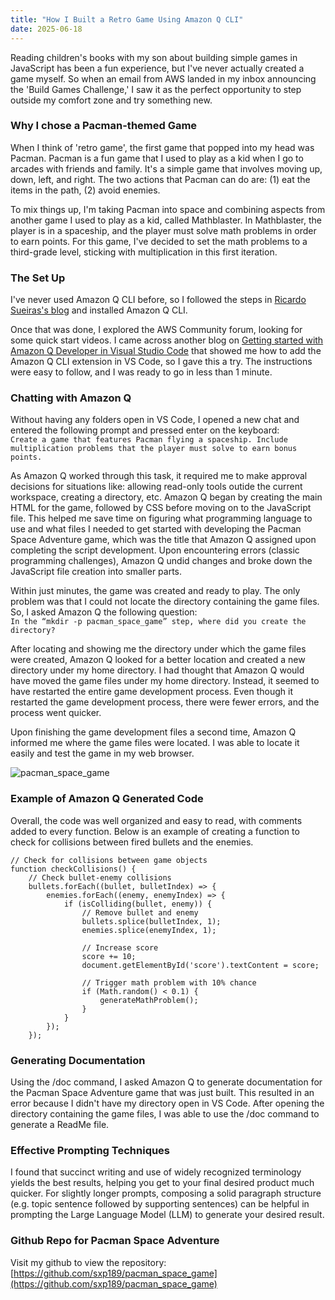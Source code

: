 ```yaml
---
title: "How I Built a Retro Game Using Amazon Q CLI"
date: 2025-06-18
---
```

Reading children's books with my son about building simple games in JavaScript has been a fun experience, but I've never actually created a game myself. So when an email from AWS landed in my inbox announcing the 'Build Games Challenge,' I saw it as the perfect opportunity to step outside my comfort zone and try something new.

### Why I chose a Pacman-themed Game ###
When I think of 'retro game', the first game that popped into my head was Pacman. Pacman is a fun game that I used to play as a kid when I go to arcades with friends and family. It's a simple game that involves moving up, down, left, and right. The two actions that Pacman can do are: (1) eat the items in the path, (2) avoid enemies. 

To mix things up, I'm taking Pacman into space and combining aspects from another game I used to play as a kid, called Mathblaster. In Mathblaster, the player is in a spaceship, and the player must solve math problems in order to earn points. For this game, I've decided to set the math problems to a third-grade level, sticking with multiplication in this first iteration.

### The Set Up ###
I've never used Amazon Q CLI before, so I followed the steps in [Ricardo Sueiras's blog](https://community.aws/content/2v5PptEEYT2y0lRmZbFQtECA66M/the-essential-guide-to-installing-amazon-q-developer-cli-on-windows?trk=e07eca93-fa2f-4351-b567-f293b83eb635&sc_channel=el_) and installed Amazon Q CLI. 

Once that was done, I explored the AWS Community forum, looking for some quick start videos. I came across another blog on [Getting started with Amazon Q Developer in Visual Studio Code](https://community.aws/content/2fVw1hN4VeTF3qtVSZHfQiQUS16/getting-started-with-amazon-q-developer-in-visual-studio-code) that showed me how to add the Amazon Q CLI extension in VS Code, so I gave this a try. The instructions were easy to follow, and I was ready to go in less than 1 minute.

### Chatting with Amazon Q ###
Without having any folders open in VS Code, I opened a new chat and entered the following prompt and pressed enter on the keyboard:  
``Create a game that features Pacman flying a spaceship. Include multiplication problems that the player must solve to earn bonus points.``

As Amazon Q worked through this task, it required me to make approval decisions for situations like: allowing read-only tools outide the current workspace, creating a directory, etc. Amazon Q began by creating the main HTML for the game, followed by CSS before moving on to the JavaScript file. This helped me save time on figuring what programming language to use and what files I needed to get started with developing the Pacman Space Adventure game, which was the title that Amazon Q assigned upon completing the script development. Upon encountering errors (classic programming challenges), Amazon Q undid changes and broke down the JavaScript file creation into smaller parts. 

Within just minutes, the game was created and ready to play. The only problem was that I could not locate the directory containing the game files. So, I asked Amazon Q the following question:  
``In the “mkdir -p pacman_space_game” step, where did you create the directory?``

After locating and showing me the directory under which the game files were created, Amazon Q looked for a better location and created a new directory under my home directory. I had thought that Amazon Q would have moved the game files under my home directory. Instead, it seemed to have restarted the entire game development process. Even though it restarted the game development process, there were fewer errors, and the process went quicker.

Upon finishing the game development files a second time, Amazon Q informed me where the game files were located. I was able to locate it easily and test the game in my web browser.

![pacman_space_game](https://github.com/user-attachments/assets/32d81f50-e3fe-4aa3-b336-4fd2db52b790)

### Example of Amazon Q Generated Code ###
Overall, the code was well organized and easy to read, with comments added to every function. Below is an example of creating a function to check for collisions between fired bullets and the enemies.  
````
// Check for collisions between game objects
function checkCollisions() {
    // Check bullet-enemy collisions
    bullets.forEach((bullet, bulletIndex) => {
        enemies.forEach((enemy, enemyIndex) => {
            if (isColliding(bullet, enemy)) {
                // Remove bullet and enemy
                bullets.splice(bulletIndex, 1);
                enemies.splice(enemyIndex, 1);
                
                // Increase score
                score += 10;
                document.getElementById('score').textContent = score;
                
                // Trigger math problem with 10% chance
                if (Math.random() < 0.1) {
                    generateMathProblem();
                }
            }
        });
    });
````

### Generating Documentation ###
Using the /doc command, I asked Amazon Q to generate documentation for the Pacman Space Adventure game that was just built. This resulted in an error because I didn't have my directory open in VS Code. After opening the directory containing the game files, I was able to use the /doc command to generate a ReadMe file.

### Effective Prompting Techniques ###
I found that succinct writing and use of widely recognized terminology yields the best results, helping you get to your final desired product much quicker. For slightly longer prompts, composing a solid paragraph structure (e.g. topic sentence followed by supporting sentences) can be helpful in prompting the Large Language Model (LLM) to generate your desired result.

### Github Repo for Pacman Space Adventure ###
Visit my github to view the repository: [https://github.com/sxp189/pacman_space_game](https://github.com/sxp189/pacman_space_game)

